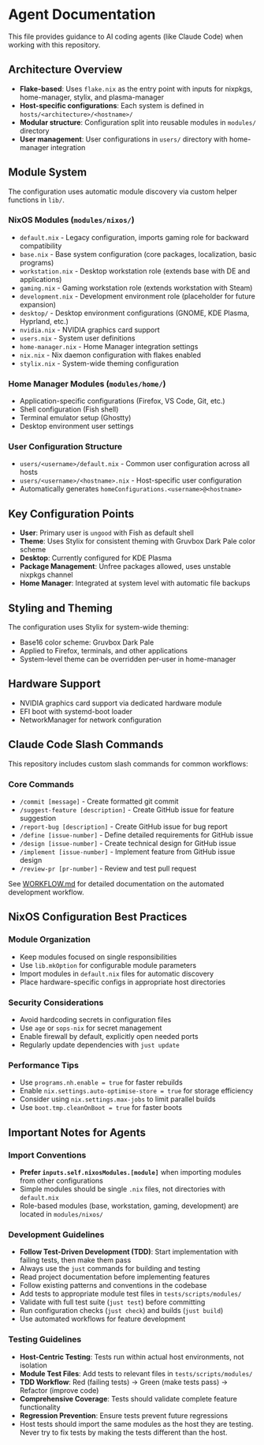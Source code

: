 # Agent Documentation

This file provides guidance to AI coding agents (like Claude Code) when working with this repository.

## Architecture Overview

- **Flake-based**: Uses `flake.nix` as the entry point with inputs for nixpkgs, home-manager, stylix, and plasma-manager
- **Host-specific configurations**: Each system is defined in `hosts/<architecture>/<hostname>/`
- **Modular structure**: Configuration split into reusable modules in `modules/` directory
- **User management**: User configurations in `users/` directory with home-manager integration

## Module System

The configuration uses automatic module discovery via custom helper functions in `lib/`.

### NixOS Modules (`modules/nixos/`)
- `default.nix` - Legacy configuration, imports gaming role for backward compatibility
- `base.nix` - Base system configuration (core packages, localization, basic programs)
- `workstation.nix` - Desktop workstation role (extends base with DE and applications)
- `gaming.nix` - Gaming workstation role (extends workstation with Steam)
- `development.nix` - Development environment role (placeholder for future expansion)
- `desktop/` - Desktop environment configurations (GNOME, KDE Plasma, Hyprland, etc.)
- `nvidia.nix` - NVIDIA graphics card support
- `users.nix` - System user definitions
- `home-manager.nix` - Home Manager integration settings
- `nix.nix` - Nix daemon configuration with flakes enabled
- `stylix.nix` - System-wide theming configuration

### Home Manager Modules (`modules/home/`)
- Application-specific configurations (Firefox, VS Code, Git, etc.)
- Shell configuration (Fish shell)
- Terminal emulator setup (Ghostty)
- Desktop environment user settings

### User Configuration Structure
- `users/<username>/default.nix` - Common user configuration across all hosts
- `users/<username>/<hostname>.nix` - Host-specific user configuration
- Automatically generates `homeConfigurations.<username>@<hostname>`

## Key Configuration Points

- **User**: Primary user is `ungood` with Fish as default shell
- **Theme**: Uses Stylix for consistent theming with Gruvbox Dark Pale color scheme
- **Desktop**: Currently configured for KDE Plasma
- **Package Management**: Unfree packages allowed, uses unstable nixpkgs channel
- **Home Manager**: Integrated at system level with automatic file backups

## Styling and Theming

The configuration uses Stylix for system-wide theming:
- Base16 color scheme: Gruvbox Dark Pale
- Applied to Firefox, terminals, and other applications
- System-level theme can be overridden per-user in home-manager

## Hardware Support

- NVIDIA graphics card support via dedicated hardware module
- EFI boot with systemd-boot loader
- NetworkManager for network configuration

## Claude Code Slash Commands

This repository includes custom slash commands for common workflows:

### Core Commands
- `/commit [message]` - Create formatted git commit
- `/suggest-feature [description]` - Create GitHub issue for feature suggestion
- `/report-bug [description]` - Create GitHub issue for bug report
- `/define [issue-number]` - Define detailed requirements for GitHub issue
- `/design [issue-number]` - Create technical design for GitHub issue
- `/implement [issue-number]` - Implement feature from GitHub issue design
- `/review-pr [pr-number]` - Review and test pull request

See [WORKFLOW.md](WORKFLOW.md) for detailed documentation on the automated development workflow.

## NixOS Configuration Best Practices

### Module Organization
- Keep modules focused on single responsibilities
- Use `lib.mkOption` for configurable module parameters
- Import modules in `default.nix` files for automatic discovery
- Place hardware-specific configs in appropriate host directories

### Security Considerations
- Avoid hardcoding secrets in configuration files
- Use `age` or `sops-nix` for secret management
- Enable firewall by default, explicitly open needed ports
- Regularly update dependencies with `just update`

### Performance Tips
- Use `programs.nh.enable = true` for faster rebuilds
- Enable `nix.settings.auto-optimise-store = true` for storage efficiency
- Consider using `nix.settings.max-jobs` to limit parallel builds
- Use `boot.tmp.cleanOnBoot = true` for faster boots

## Important Notes for Agents

### Import Conventions
- **Prefer `inputs.self.nixosModules.[module]`** when importing modules from other configurations
- Simple modules should be single `.nix` files, not directories with `default.nix`
- Role-based modules (base, workstation, gaming, development) are located in `modules/nixos/`

### Development Guidelines
- **Follow Test-Driven Development (TDD)**: Start implementation with failing tests, then make them pass
- Always use the `just` commands for building and testing
- Read project documentation before implementing features
- Follow existing patterns and conventions in the codebase
- Add tests to appropriate module test files in `tests/scripts/modules/`
- Validate with full test suite (`just test`) before committing
- Run configuration checks (`just check`) and builds (`just build`)
- Use automated workflows for feature development

### Testing Guidelines
- **Host-Centric Testing**: Tests run within actual host environments, not isolation
- **Module Test Files**: Add tests to relevant files in `tests/scripts/modules/`
- **TDD Workflow**: Red (failing tests) → Green (make tests pass) → Refactor (improve code)
- **Comprehensive Coverage**: Tests should validate complete feature functionality
- **Regression Prevention**: Ensure tests prevent future regressions
- Host tests should import the same modules as the host they are testing. Never try to fix tests by making the tests different than the host.

